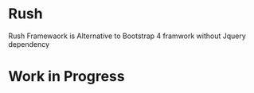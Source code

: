 # Rush
Rush Framewaork is Alternative to Bootstrap 4 framwork without Jquery dependency

# Work in Progress
